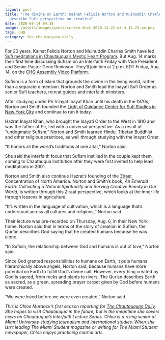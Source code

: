 ```yaml
---
layout: post
title: "The divine on Earth: Kainat Felicia Norton and Muinuddin Charles Smith
  describe Sufi perspective on creation"
date: 2020-08-14 04:18
image: /assets/images/posts/screen-shot-2020-11-22-at-4.18.23-am.png
tags: CHQ
category: the-chautauquan-daily
---
```

For 20 years, Kainat Felicia Norton and Muinuddin Charles Smith have led [Sufi meditations in Chautauqua’s Mystic Heart Program](https://chqdaily.com/2018/08/week-seven-mystic-heart-leaders-to-teach-hindu-yoga-sufism/). But Aug. 14 marks their first time discussing Sufism on an Interfaith Friday with Vice President and Senior Pastor Gene Robinson. They’ll join him at 2 p.m. EDT Friday, Aug. 14, on the [CHQ Assembly Video Platform](https://assembly.chq.org/the-science-of-us/videos/interfaith-friday-sufism).

Sufism is a form of Islam that grounds the divine in the living world, rather than a separate dimension. Norton and Smith lead the Inayati Sufi Order as senior Sufi teachers, retreat guides and interfaith ministers.

After studying under Pir Vilayat Inayat Khan until his death in the 1970s, Norton and Smith founded the [Light of Guidance Center for Sufi Studies in New York City](http://twoseasjoin.org/light/) and continue to run it today.

Hazrat Inayat Khan, who brought the Inayati Order to the West in 1910 and was the father of Pir, led with a universal perspective. As a result of “undogmatic Sufism,” Norton and Smith learned Hindu, Tibetan Buddhist and other religious practices, as well through studying with the Inayat Order.

“It honors all the world’s traditions at one altar,” Norton said.

She said the interfaith focus that Sufism instilled in the couple kept them coming to Chautauqua Institution after they were first invited to help lead meditations in 2001.

Norton and Smith also continue Hazrat’s founding of the [Ziraat](http://www.ziraat.org/) Concentration of North America. Norton and Smith’s book, *An Emerald Earth: Cultivating a Natural Spirituality and Serving Creative Beauty in Our World*, is written through this Ziraat perspective, which looks at the inner life through lessons in agriculture.

“It’s written in the language of cultivation, which is a language that’s understood across all cultures and religions,” Norton said.

Their lecture was pre-recorded on Thursday, Aug. 6, in their New York home. Norton said that in terms of the story of creation in Sufism, the Qur’an describes God saying that he created humans because he was alone.

“In Sufism, the relationship between God and humans is out of love,” Norton said.

Since God granted responsibilities to humans on Earth, it puts humans hierarchically above angels, Norton said, because humans have more potential on Earth to fulfill God’s divine call. However, everything created by God is sacred, from rocks and plants to rivers. The Qur’an describes Earth as sacred, as a green, spreading prayer carpet given by God before humans were created.

“We were loved before we were even created,” Norton said.

*This is Chloe Murdock’s first season reporting for [The Chautauquan Daily](https://chqdaily.com/author/cmurdock/). She hopes to visit Chautauqua in the future, but in the meantime she covers news on Chautauqua’s Interfaith Lecture Series. Chloe is a rising senior at Miami University studying journalism and international studies. When she isn’t leading The Miami Student magazine or writing for The Miami Student newspaper, Chloe enjoys practicing martial arts.*